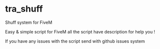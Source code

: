 # tra_shuff
Shuff system for FiveM


Easy & simple script for FiveM all the script have description for help you !

If you have any issues with the script send with github issues system
